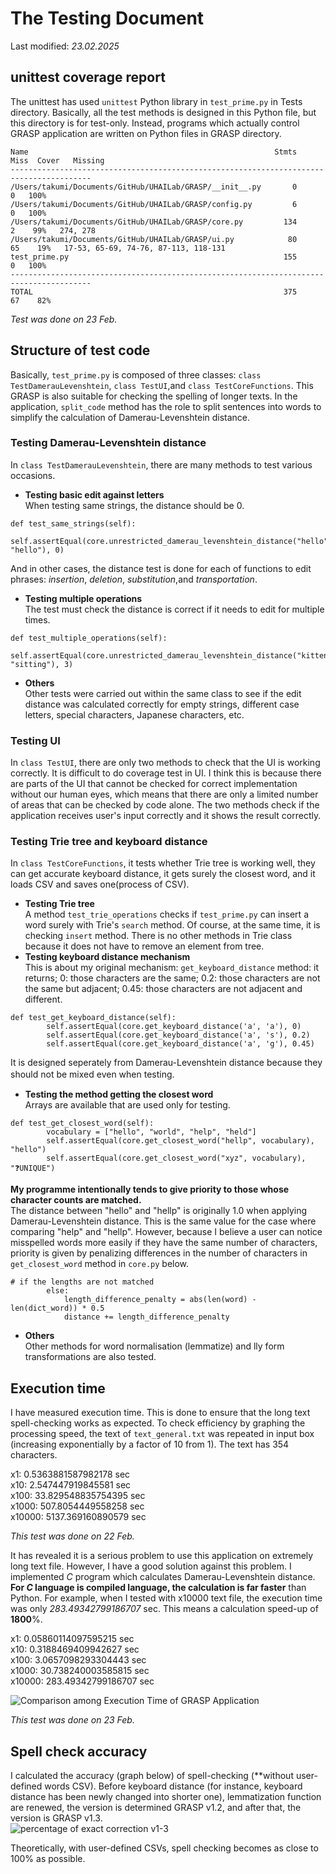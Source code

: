 # The Testing Document
Last modified: *23.02.2025*

## unittest coverage report
The unittest has used ```unittest``` Python library in ```test_prime.py``` in Tests directory. Basically, all the test methods is designed in this Python file, but this directory is for test-only. Instead, programs which actually control GRASP application are written on Python files in GRASP directory.

```
Name                                                       Stmts   Miss  Cover   Missing
----------------------------------------------------------------------------------------
/Users/takumi/Documents/GitHub/UHAILab/GRASP/__init__.py       0      0   100%
/Users/takumi/Documents/GitHub/UHAILab/GRASP/config.py         6      0   100%
/Users/takumi/Documents/GitHub/UHAILab/GRASP/core.py         134      2    99%   274, 278
/Users/takumi/Documents/GitHub/UHAILab/GRASP/ui.py            80     65    19%   17-53, 65-69, 74-76, 87-113, 118-131
test_prime.py                                                155      0   100%
----------------------------------------------------------------------------------------
TOTAL                                                        375     67    82%
``` 

*Test was done on 23 Feb.*

## Structure of test code
Basically, ```test_prime.py``` is composed of three classes: `class TestDamerauLevenshtein`, `class TestUI`,and `class TestCoreFunctions`. This GRASP is also suitable for checking the spelling of longer texts. In the application, `split_code` method has the role to split sentences into words to simplify the calculation of Damerau-Levenshtein distance.  
### Testing Damerau-Levenshtein distance
In `class TestDamerauLevenshtein`, there are many methods to test various occasions.  
- **Testing basic edit against letters**  
When testing same strings, the distance should be 0.  
``` 
def test_same_strings(self):
        self.assertEqual(core.unrestricted_damerau_levenshtein_distance("hello", "hello"), 0)
``` 
And in other cases, the distance test is done for each of functions to edit phrases: *insertion*, *deletion*, *substitution*,and *transportation*.  
- **Testing multiple operations**  
The test must check the distance is correct if it needs to edit for multiple times.   
```
def test_multiple_operations(self):
        self.assertEqual(core.unrestricted_damerau_levenshtein_distance("kitten", "sitting"), 3)
```  
- **Others**  
Other tests were carried out within the same class to see if the edit distance was calculated correctly for empty strings, different case letters, special characters, Japanese characters, etc.  

### Testing UI
In `class TestUI`, there are only two methods to check that the UI is working correctly. It is difficult to do coverage test in UI. I think this is because there are parts of the UI that cannot be checked for correct implementation without our human eyes, which means that there are only a limited number of areas that can be checked by code alone. The two methods check if the application receives user's input correctly and it shows the result correctly.  

### Testing Trie tree and keyboard distance
In `class TestCoreFunctions`, it tests whether Trie tree is working well, they can get accurate keyboard distance, it gets surely the closest word, and it loads CSV and saves one(process of CSV).  
- **Testing Trie tree**  
A method `test_trie_operations` checks if `test_prime.py` can insert a word surely with Trie's `search` method. Of course, at the same time, it is checking `insert` method. There is no other methods in Trie class because it does not have to remove an element from tree.
- **Testing keyboard distance mechanism**  
This is about my original mechanism: `get_keyboard_distance` method: it returns; 0: those characters are the same; 0.2: those characters are not the same but adjacent; 0.45: those characters are not adjacent and different.  
```
def test_get_keyboard_distance(self):
        self.assertEqual(core.get_keyboard_distance('a', 'a'), 0)
        self.assertEqual(core.get_keyboard_distance('a', 's'), 0.2)
        self.assertEqual(core.get_keyboard_distance('a', 'g'), 0.45)
```
It is designed seperately from Damerau-Levenshtein distance because they should not be mixed even when testing.　　
- **Testing the method getting the closest word**  
Arrays are available that are used only for testing.
```
def test_get_closest_word(self):
        vocabulary = ["hello", "world", "help", "held"]
        self.assertEqual(core.get_closest_word("hellp", vocabulary), "hello")
        self.assertEqual(core.get_closest_word("xyz", vocabulary), "❓UNIQUE")
```
**My programme intentionally tends to give priority to those whose character counts are matched.**  
The distance between "hello" and "hellp" is originally 1.0 when applying Damerau-Levenshtein distance. This is the same value for the case where comparing "help" and "hellp". However, because I believe a user can notice misspelled words more easily if they have the same number of characters, priority is given by penalizing differences in the number of characters in `get_closest_word` method in `core.py` below.
```
# if the lengths are not matched
        else:
            length_difference_penalty = abs(len(word) - len(dict_word)) * 0.5
            distance += length_difference_penalty
```  
- **Others**  
Other methods for word normalisation (lemmatize) and lly form transformations are also tested.  

## Execution time
I have measured execution time. This is done to ensure that the long text spell-checking works as expected. To check efficiency by graphing the processing speed, the text of `text_general.txt` was repeated in input box (increasing exponentially by a factor of 10 from 1). The text has 354 characters.   

x1: 0.5363881587982178 sec  
x10: 2.547447919845581 sec  
x100: 33.829548835754395 sec  
x1000: 507.8054449558258 sec  
x10000: 5137.369160890579 sec  

*This test was done on 22 Feb.*  

It has revealed it is a serious problem to use this application on extremely long text file. However, I have a good solution against this problem. I implemented *C* program which calculates Damerau-Levenshtein distance. **For *C* language is compiled language, the calculation is far faster** than Python. For example, when I tested with x10000 text file, the execution time was only *283.49342799186707* sec. This means a calculation speed-up of **1800**%.  

x1: 0.05860114097595215 sec  
x10: 0.3188469409942627 sec  
x100: 3.0657098293304443 sec  
x1000: 30.738240003585815 sec  
x10000: 283.49342799186707 sec  

![Comparison among Execution Time of GRASP Application ](https://github.com/user-attachments/assets/6e2e8b19-e8e1-4364-9ce1-10ba6928e5bb)  

*This test was done on 23 Feb.*  

## Spell check accuracy
I calculated the accuracy (graph below) of spell-checking (**without user-defined words CSV).  Before keyboard distance (for instance, keyboard distance has been newly changed into shorter one), lemmatization function are renewed, the version is determined GRASP v1.2, and after that, the version is GRASP v1.3.  
![percentage of exact correction v1-3](https://github.com/user-attachments/assets/83c22e01-487e-4dc5-b06f-e6c04229c8f0)  

Theoretically, with user-defined CSVs, spell checking becomes as close to 100% as possible.
